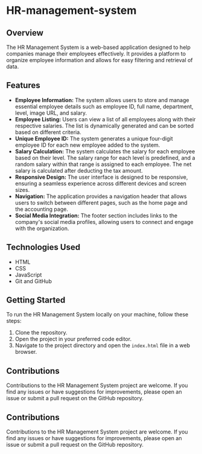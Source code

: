 # HR-management-system

## Overview
The HR Management System is a web-based application designed to help companies manage their employees effectively. It provides a platform to organize employee information and allows for easy filtering and retrieval of data.

## Features
- **Employee Information:** The system allows users to store and manage essential employee details such as employee ID, full name, department, level, image URL, and salary.
- **Employee Listing:** Users can view a list of all employees along with their respective salaries. The list is dynamically generated and can be sorted based on different criteria.
- **Unique Employee ID:** The system generates a unique four-digit employee ID for each new employee added to the system.
- **Salary Calculation:** The system calculates the salary for each employee based on their level. The salary range for each level is predefined, and a random salary within that range is assigned to each employee. The net salary is calculated after deducting the tax amount.
- **Responsive Design:** The user interface is designed to be responsive, ensuring a seamless experience across different devices and screen sizes.
- **Navigation:** The application provides a navigation header that allows users to switch between different pages, such as the home page and the accounting page.
- **Social Media Integration:** The footer section includes links to the company's social media profiles, allowing users to connect and engage with the organization.



## Technologies Used
- HTML
- CSS
- JavaScript
- Git and GitHub


## Getting Started
To run the HR Management System locally on your machine, follow these steps:
1. Clone the repository.
2. Open the project in your preferred code editor.
3. Navigate to the project directory and open the `index.html` file in a web browser.

## Contributions
Contributions to the HR Management System project are welcome. If you find any issues or have suggestions for improvements, please open an issue or submit a pull request on the GitHub repository.

## Contributions
Contributions to the HR Management System project are welcome. If you find any issues or have suggestions for improvements, please open an issue or submit a pull request on the GitHub repository.



